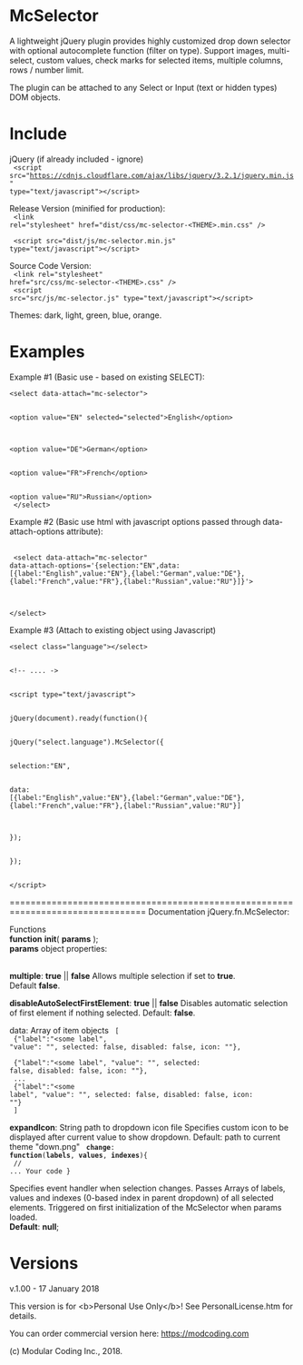 McSelector 
================================================================================

A lightweight jQuery plugin provides highly customized drop down selector with
optional autocomplete function (filter on type). Support images, multi-select,
custom values, check marks for selected items, multiple columns, rows / number limit.

The plugin can be attached to any Select or Input (text or hidden types) DOM
objects.

Include
================================================================================

jQuery (if already included - ignore)
<br/>
<code>
&lt;script src=&quot;https://cdnjs.cloudflare.com/ajax/libs/jquery/3.2.1/jquery.min.js&quot; type=&quot;text/javascript&quot;&gt;&lt;/script&gt;
</code>

Release Version (minified for production):
<br/>
<code>
&lt;link rel=&quot;stylesheet&quot; href=&quot;dist/css/mc-selector-&lt;THEME&gt;.min.css&quot; /&gt;
<br/>
&lt;script src=&quot;dist/js/mc-selector.min.js&quot; type=&quot;text/javascript&quot;&gt;&lt;/script&gt;
</code>

Source Code Version:
<br/>
<code>
&lt;link rel=&quot;stylesheet&quot; href=&quot;src/css/mc-selector-&lt;THEME&gt;.css&quot; /&gt;
<br/>
&lt;script src=&quot;src/js/mc-selector.js&quot; type=&quot;text/javascript&quot;&gt;&lt;/script&gt;
</code>

Themes: dark, light, green, blue, orange.

Examples
================================================================================


Example #1 (Basic use - based on existing SELECT):
<br/>
<code>
    &lt;select data-attach=&quot;mc-selector&quot;&gt;
<br/>    
    &lt;option value=&quot;EN&quot; selected=&quot;selected&quot;&gt;English&lt;/option&gt;
<br/>    
    &lt;option value=&quot;DE&quot;&gt;German&lt;/option&gt;
<br/>    
    &lt;option value=&quot;FR&quot;&gt;French&lt;/option&gt;
<br/>    
    &lt;option value=&quot;RU&quot;&gt;Russian&lt;/option&gt;
<br/>
    &lt;/select&gt;
</code>


Example #2 (Basic use html with javascript options passed through data-attach-options attribute):

<br/><code>
  &lt;select data-attach=&quot;mc-selector&quot; data-attach-options='{selection:&quot;EN&quot;,data:[{label:&quot;English&quot;,value:&quot;EN&quot;},{label:&quot;German&quot;,value:&quot;DE&quot;},{label:&quot;French&quot;,value:&quot;FR&quot;},{label:&quot;Russian&quot;,value:&quot;RU&quot;}]}'&gt;
<br/>  
  &lt;/select&gt;
</code>  


Example #3 (Attach to existing object using Javascript)
<br/>
<code>
  &lt;select class=&quot;language&quot;&gt;&lt;/select&gt;
<br/>  
  &lt;!-- .... -&gt;
<br/>  
  &lt;script type=&quot;text/javascript&quot;&gt;
<br/>  
    jQuery(document).ready(function(){
<br/>    
      jQuery(&quot;select.language&quot;).McSelector({
<br/>      
        selection:&quot;EN&quot;,
<br/>        
        data: [{label:&quot;English&quot;,value:&quot;EN&quot;},{label:&quot;German&quot;,value:&quot;DE&quot;},{label:&quot;French&quot;,value:&quot;FR&quot;},{label:&quot;Russian&quot;,value:&quot;RU&quot;}]
<br/>        
      });
<br/>      
    });
<br/>    
  &lt;/script&gt;
</code>

================================================================================
Documentation
jQuery.fn.McSelector:

Functions
<br/>
<b>function</b> <b>init</b>( <b>params</b> );
<br/>
<b>params</b> object properties:
<br/><br/>

<b>multiple</b>: <b>true</b> || <b>false</b>
Allows multiple selection if set to <b>true</b>.
<br/> 
Default <b>false</b>.

<b>disableAutoSelectFirstElement</b>: <b>true</b> || <b>false</b>
Disables automatic selection of first element if nothing selected. 
Default: <b>false</b>.

data: Array of item objects
<code>
[
<br/>
{"label":"<some label", "value": "<some value>", selected: false, disabled: false, icon: ""},
<br/>
{"label":"<some label", "value": "<some value>", selected: false, disabled: false, icon: ""},
<br/>
...
<br/>
{"label":"<some label", "value": "<some value>", selected: false, disabled: false, icon: ""}
<br/>
]
</code>

<b>expandIcon</b>: String path to dropdown icon file
Specifies custom icon to be displayed after current value to show dropdown.
Default: path to current theme "down.png"
<code>
<b>change</b>: <b>function</b>(<b>labels</b>, <b>values</b>, <b>indexes</b>){
<br/>
// ... Your code
}
</code>

Specifies event handler when selection changes.
Passes Arrays of labels, values and indexes (0-based index in parent dropdown) of all selected elements. 
Triggered on first initialization of the McSelector when params loaded.
<br/>
<b>Default</b>: <b>null</b>;


Versions
================================================================================

v.1.00 - 17 January 2018

This version is for &lt;b&gt;Personal Use Only&lt;/b&gt;! 
See PersonalLicense.htm for details.

You can order commercial version here:
https://modcoding.com

(c) Modular Coding Inc., 2018.